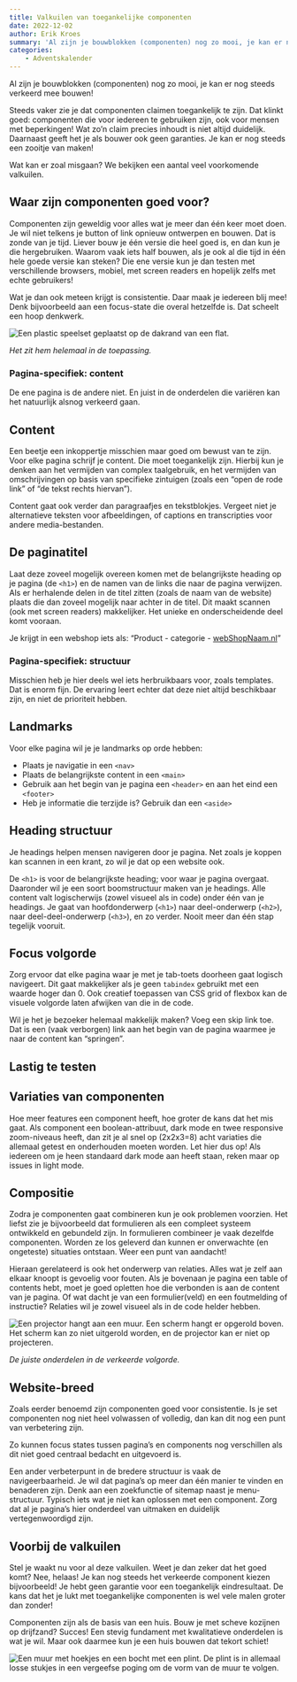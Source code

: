 ```yaml
---
title: Valkuilen van toegankelijke componenten
date: 2022-12-02
author: Erik Kroes
summary: 'Al zijn je bouwblokken (componenten) nog zo mooi, je kan er nog steeds verkeerd mee bouwen!'
categories:
    - Adventskalender
---
```


Al zijn je bouwblokken (componenten) nog zo mooi, je kan er nog steeds verkeerd mee bouwen!

Steeds vaker zie je dat componenten claimen toegankelijk te zijn. Dat klinkt goed: componenten die voor iedereen te gebruiken zijn, ook voor mensen met beperkingen! Wat zo’n claim precies inhoudt is niet altijd duidelijk. Daarnaast geeft het je als bouwer ook geen garanties. Je kan er nog steeds een zooitje van maken!

Wat kan er zoal misgaan? We bekijken een aantal veel voorkomende valkuilen.

## Waar zijn componenten goed voor?

Componenten zijn geweldig voor alles wat je meer dan één keer moet doen. Je wil niet telkens je button of link opnieuw ontwerpen en bouwen. Dat is zonde van je tijd. Liever bouw je één versie die heel goed is, en dan kun je die hergebruiken. Waarom vaak iets half bouwen, als je ook al die tijd in één hele goede versie kan steken? Die ene versie kun je dan testen met verschillende browsers, mobiel, met screen readers en hopelijk zelfs met echte gebruikers!

Wat je dan ook meteen krijgt is consistentie. Daar maak je iedereen blij mee! Denk bijvoorbeeld aan een focus-state die overal hetzelfde is. Dat scheelt een hoop denkwerk.

![Een plastic speelset geplaatst op de dakrand van een flat.](/_img/adventskalender/toepassing-blog-erik-full.png)

_Het zit hem helemaal in de toepassing._

### Pagina-specifiek: content

De ene pagina is de andere niet. En juist in de onderdelen die variëren kan het natuurlijk alsnog verkeerd gaan.

## Content

Een beetje een inkoppertje misschien maar goed om bewust van te zijn. Voor elke pagina schrijf je content. Die moet toegankelijk zijn. Hierbij kun je denken aan het vermijden van complex taalgebruik, en het vermijden van omschrijvingen op basis van specifieke zintuigen (zoals een “open de rode link” of “de tekst rechts hiervan”).

Content gaat ook verder dan paragraafjes en tekstblokjes. Vergeet niet je alternatieve teksten voor afbeeldingen, of captions en transcripties voor andere media-bestanden.

## De paginatitel

Laat deze zoveel mogelijk overeen komen met de belangrijkste heading op je pagina (de `<h1>`) en de namen van de links die naar de pagina verwijzen. Als er herhalende delen in de titel zitten (zoals de naam van de website) plaats die dan zoveel mogelijk naar achter in de titel. Dit maakt scannen (ook met screen readers) makkelijker. Het unieke en onderscheidende deel komt vooraan.

Je krijgt in een webshop iets als: “Product - categorie - [webShopNaam.nl](http://webShopNaam.nl)”

### Pagina-specifiek: structuur

Misschien heb je hier deels wel iets herbruikbaars voor, zoals templates. Dat is enorm fijn. De ervaring leert echter dat deze niet altijd beschikbaar zijn, en niet de prioriteit hebben.

## Landmarks

Voor elke pagina wil je je landmarks op orde hebben:

-   Plaats je navigatie in een `<nav>`
-   Plaats de belangrijkste content in een `<main>`
-   Gebruik aan het begin van je pagina een `<header>` en aan het eind een `<footer>`
-   Heb je informatie die terzijde is? Gebruik dan een `<aside>`

## Heading structuur

Je headings helpen mensen navigeren door je pagina. Net zoals je koppen kan scannen in een krant, zo wil je dat op een website ook.

De `<h1>` is voor de belangrijkste heading; voor waar je pagina overgaat. Daaronder wil je een soort boomstructuur maken van je headings. Alle content valt logischerwijs (zowel visueel als in code) onder één van je headings. Je gaat van hoofdonderwerp (`<h1>`) naar deel-onderwerp (`<h2>`), naar deel-deel-onderwerp (`<h3>`), en zo verder. Nooit meer dan één stap tegelijk vooruit.

## Focus volgorde

Zorg ervoor dat elke pagina waar je met je tab-toets doorheen gaat logisch navigeert. Dit gaat makkelijker als je geen `tabindex` gebruikt met een waarde hoger dan 0. Ook creatief toepassen van CSS grid of flexbox kan de visuele volgorde laten afwijken van die in de code.

Wil je het je bezoeker helemaal makkelijk maken? Voeg een skip link toe. Dat is een (vaak verborgen) link aan het begin van de pagina waarmee je naar de content kan “springen”.

## Lastig te testen

## Variaties van componenten

Hoe meer features een component heeft, hoe groter de kans dat het mis gaat. Als component een boolean-attribuut, dark mode en twee responsive zoom-niveaus heeft, dan zit je al snel op (2x2x3=8) acht variaties die allemaal getest en onderhouden moeten worden. Let hier dus op! Als iedereen om je heen standaard dark mode aan heeft staan, reken maar op issues in light mode.

## Compositie

Zodra je componenten gaat combineren kun je ook problemen voorzien. Het liefst zie je bijvoorbeeld dat formulieren als een compleet systeem ontwikkeld en gebundeld zijn. In formulieren combineer je vaak dezelfde componenten. Worden ze los geleverd dan kunnen er onverwachte (en ongeteste) situaties ontstaan. Weer een punt van aandacht!

Hieraan gerelateerd is ook het onderwerp van relaties. Alles wat je zelf aan elkaar knoopt is gevoelig voor fouten. Als je bovenaan je pagina een table of contents hebt, moet je goed opletten hoe die verbonden is aan de content van je pagina. Of wat dacht je van een formulier(veld) en een foutmelding of instructie? Relaties wil je zowel visueel als in de code helder hebben.

![Een projector hangt aan een muur. Een scherm hangt er opgerold boven. Het scherm kan zo niet uitgerold worden, en de projector kan er niet op projecteren.](/_img/adventskalender/advents-erik-2.jpeg)

_De juiste onderdelen in de verkeerde volgorde._

## Website-breed

Zoals eerder benoemd zijn componenten goed voor consistentie. Is je set componenten nog niet heel volwassen of volledig, dan kan dit nog een punt van verbetering zijn.

Zo kunnen focus states tussen pagina’s en components nog verschillen als dit niet goed centraal bedacht en uitgevoerd is.

Een ander verbeterpunt in de bredere structuur is vaak de navigeerbaarheid. Je wil dat pagina’s op meer dan één manier te vinden en benaderen zijn. Denk aan een zoekfunctie of sitemap naast je menu-structuur. Typisch iets wat je niet kan oplossen met een component. Zorg dat al je pagina’s hier onderdeel van uitmaken en duidelijk vertegenwoordigd zijn.

## Voorbij de valkuilen

Stel je waakt nu voor al deze valkuilen. Weet je dan zeker dat het goed komt? Nee, helaas! Je kan nog steeds het verkeerde component kiezen bijvoorbeeld! Je hebt geen garantie voor een toegankelijk eindresultaat. De kans dat het je lukt met toegankelijke componenten is wel vele malen groter dan zonder!

Componenten zijn als de basis van een huis. Bouw je met scheve kozijnen op drijfzand? Succes! Een stevig fundament met kwalitatieve onderdelen is wat je wil. Maar ook daarmee kun je een huis bouwen dat tekort schiet!

![Een muur met hoekjes en een bocht met een plint. De plint is in allemaal losse stukjes in een vergeefse poging om de vorm van de muur te volgen.](/_img/adventskalender/advents-erik-3.png)
